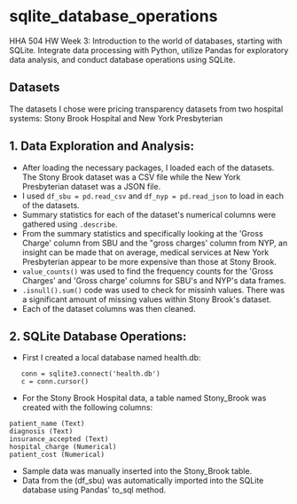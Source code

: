 # sqlite_database_operations
HHA 504 HW  Week 3: Introduction to the world of databases, starting with SQLite. Integrate data processing with Python, utilize Pandas for exploratory data analysis, and conduct database operations using SQLite.

## Datasets
The datasets I chose were pricing transparency datasets from two hospital systems: Stony Brook Hospital and New York Presbyterian

## 1. Data Exploration and Analysis: 
* After loading the necessary packages, I loaded each of the datasets. The Stony Brook dataset was a CSV file while the New York Presbyterian dataset was a JSON file.  
* I used ```df_sbu = pd.read_csv``` and ```df_nyp = pd.read_json``` to load in each of the datasets.
* Summary statistics for each of the dataset's numerical columns were gathered using ```.describe```.
* From the summary statistics and specifically looking at the 'Gross Charge' column from SBU and the "gross charges' column from NYP, an insight can be made that on average, medical services at New York Presbyterian appear to be more expensive than those at Stony Brook.
*  ```value_counts()```  was used to find the frequency counts for the 'Gross Charges' and 'Gross charge' columns for SBU's and NYP's data frames.
*  ```.isnull().sum()``` code was used to check for missinh values. There was a significant amount of missing values within Stony Brook's dataset.
*  Each of the dataset columns was then cleaned.


## 2. SQLite Database Operations: 
* First I created a local database named health.db:
```
   conn = sqlite3.connect('health.db')    
   c = conn.cursor()
```
* For the Stony Brook Hospital data, a table named Stony_Brook was created with the following columns:
```
patient_name (Text)
diagnosis (Text)
insurance_accepted (Text)
hospital_charge (Numerical)
patient_cost (Numerical)
``` 
* Sample data was manually inserted into the Stony_Brook table. 
* Data from the (df_sbu) was automatically imported into the SQLite database using Pandas' to_sql method.



